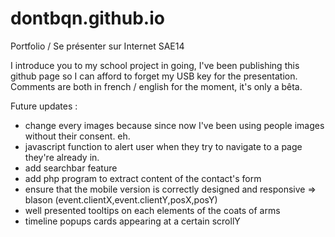 # dontbqn.github.io
Portfolio / Se présenter sur Internet SAE14

I introduce you to my school project in going, I've been publishing this github page so I can afford to forget my USB key for the presentation.
Comments are both in french / english for the moment, it's only a bêta.

Future updates : 
  - change every images because since now I've been using people images without their consent. eh.
  - javascript function to alert user when they try to navigate to a page they're already in.
  - add searchbar feature 
  - add php program to extract content of the contact's form
  - ensure that the mobile version is correctly designed and responsive => blason (event.clientX,event.clientY,posX,posY)
  - well presented tooltips on each elements of the coats of arms 
  - timeline popups cards appearing at a certain scrollY
